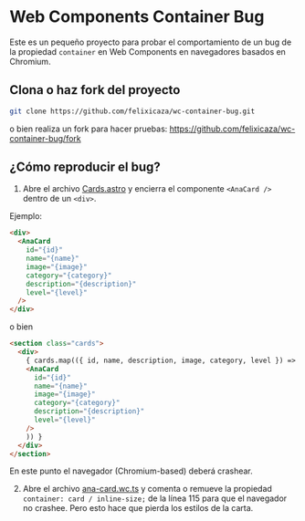 # Web Components Container Bug

Este es un pequeño proyecto para probar el comportamiento de un bug de la propiedad `container` en Web Components en navegadores basados en Chromium.

## Clona o haz fork del proyecto

```bash
git clone https://github.com/felixicaza/wc-container-bug.git
```

o bien realiza un fork para hacer pruebas: https://github.com/felixicaza/wc-container-bug/fork

## ¿Cómo reproducir el bug?

1. Abre el archivo [Cards.astro](./src/components/Cards/Cards.astro) y encierra el componente `<AnaCard />` dentro de un `<div>`.

Ejemplo:

```html
<div>
  <AnaCard
    id="{id}"
    name="{name}"
    image="{image}"
    category="{category}"
    description="{description}"
    level="{level}"
  />
</div>
```

o bien

```html
<section class="cards">
  <div>
    { cards.map(({ id, name, description, image, category, level }) => (
    <AnaCard
      id="{id}"
      name="{name}"
      image="{image}"
      category="{category}"
      description="{description}"
      level="{level}"
    />
    )) }
  </div>
</section>
```

En este punto el navegador (Chromium-based) deberá crashear.

2. Abre el archivo [ana-card.wc.ts](./src/components/Cards/ana-card.wc.ts) y comenta o remueve la propiedad `container: card / inline-size;` de la línea 115 para que el navegador no crashee. Pero esto hace que pierda los estilos de la carta.

